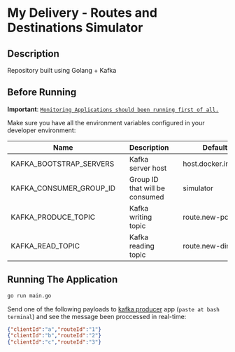 # My Delivery - Routes and Destinations Simulator

## Description

Repository built using Golang + Kafka

## Before Running

**Important**: [`Monitoring Applications should been running first of all.`](../monitoring/README.md)

Make sure you have all the environment variables configured in your developer environment:

| Name                    |     | Description                    |     | Default Value             |
| ----------------------- | --- | ------------------------------ | --- | ------------------------- |
| KAFKA_BOOTSTRAP_SERVERS |     | Kafka server host              |     | host.docker.internal:9094 |
| KAFKA_CONSUMER_GROUP_ID |     | Group ID that will be consumed |     | simulator                 |
| KAFKA_PRODUCE_TOPIC     |     | Kafka writing topic            |     | route.new-position        |
| KAFKA_READ_TOPIC        |     | Kafka reading topic            |     | route.new-direction       |

## Running The Application

```sh
go run main.go
```

Send one of the following payloads to [kafka producer]('../monitoring/README.md') app (`paste at bash terminal`) and see the message been proccessed in real-time:

```json
{"clientId":"a","routeId":"1"}
{"clientId":"b","routeId":"2"}
{"clientId":"c","routeId":"3"}
```
